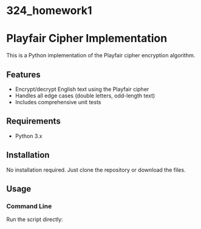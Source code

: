 # 324_homework1
# Playfair Cipher Implementation

This is a Python implementation of the Playfair cipher encryption algorithm.

## Features
- Encrypt/decrypt English text using the Playfair cipher
- Handles all edge cases (double letters, odd-length text)
- Includes comprehensive unit tests

## Requirements
- Python 3.x

## Installation
No installation required. Just clone the repository or download the files.

## Usage

### Command Line
Run the script directly:
